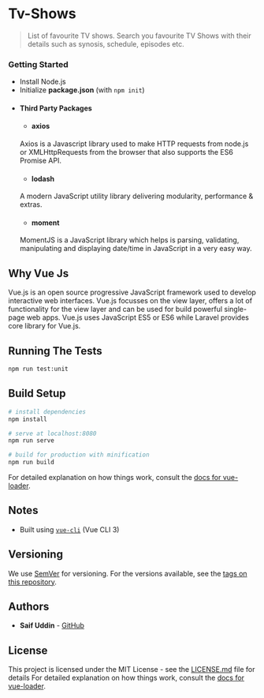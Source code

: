 # Tv-Shows

> List of favourite TV shows. Search you favourite TV Shows with their details such as synosis, schedule, episodes etc.

### Getting Started
- Install Node.js
- Initialize **package.json** (with `npm init`)
- #### Third Party Packages
  - #### axios
  Axios is a Javascript library used to make HTTP requests from node.js or XMLHttpRequests from the browser that also supports the ES6 Promise API. 
  - #### lodash
  A modern JavaScript utility library delivering modularity, performance & extras.
  - #### moment
  MomentJS is a JavaScript library which helps is parsing, validating, manipulating and displaying date/time in JavaScript in a very easy way.

## Why Vue Js
Vue.js is an open source progressive JavaScript framework used to develop interactive web interfaces. Vue.js focusses on the view layer, offers a lot of functionality for the view layer and can be used for build powerful single-page web apps. Vue.js uses JavaScript ES5 or ES6 while Laravel provides core library for Vue.js.

## Running The Tests
``` bash
npm run test:unit
```
## Build Setup

``` bash
# install dependencies
npm install

# serve at localhost:8080
npm run serve

# build for production with minification
npm run build
```
For detailed explanation on how things work, consult the [docs for vue-loader](http://vuejs.github.io/vue-loader).

## Notes
* Built using  [`vue-cli`](https://github.com/vuejs/vue-cli) (Vue CLI 3)

## Versioning

We use [SemVer](http://semver.org/) for versioning. For the versions available, see the [tags on this repository](https://github.com/saifuddin079/CG_TECH_ASSESSMENT/tags). 

## Authors

* **Saif Uddin**  - [GitHub](https://github.com/saifuddin079)


## License

This project is licensed under the MIT License - see the [LICENSE.md](LICENSE.md) file for details
For detailed explanation on how things work, consult the [docs for vue-loader](http://vuejs.github.io/vue-loader).
